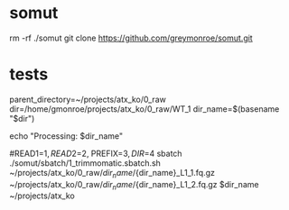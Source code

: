 # somut

rm -rf ./somut
git clone https://github.com/greymonroe/somut.git

# tests
parent_directory=~/projects/atx_ko/0_raw
dir=/home/gmonroe/projects/atx_ko/0_raw/WT_1
dir_name=$(basename "$dir")

echo "Processing: $dir_name"
        
#READ1=$1, READ2=$2, PREFIX=$3, DIR=$4
sbatch ./somut/sbatch/1_trimmomatic.sbatch.sh ~/projects/atx_ko/0_raw/${dir_name}/${dir_name}_L1_1.fq.gz ~/projects/atx_ko/0_raw/${dir_name}/${dir_name}_L1_2.fq.gz $dir_name ~/projects/atx_ko
